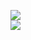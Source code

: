 [![](https://img.shields.io/badge/Made%20With-Github%20Spray-lightgrey.svg?style=for-the-badge&logo=github)](https://github.com/Annihil/github-spray#4101)  
[![](https://i.imgur.com/2DrTn0Z.gif)](https://github.com/Annihil/github-spray)